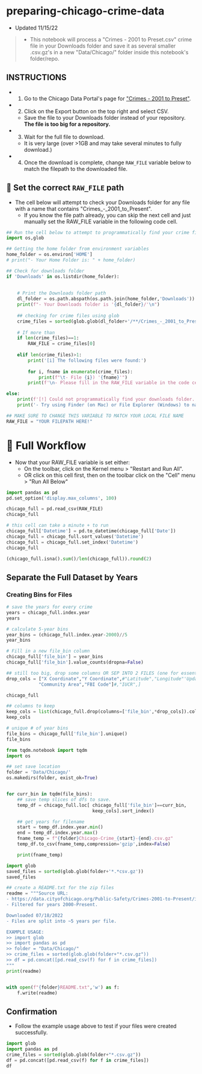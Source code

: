 # preparing-chicago-crime-data
 

- Updated 11/15/22

>- This notebook will process a "Crimes - 2001 to Preset.csv" crime file in your Downloads folder and save it as several smaller .csv.gz's in a new "Data/Chicago/" folder inside this notebook's folder/repo.

## INSTRUCTIONS

- 1) Go to the Chicago Data Portal's page for ["Crimes - 2001 to Preset"](https://data.cityofchicago.org/Public-Safety/Crimes-2001-to-Present/ijzp-q8t2).

- 2) Click on the Export button on the top right and select CSV. 
    - Save the file to your Downloads folder instead of your repository. **The file is too big for a repository.**
    
    
    
- 3) Wait for the full file to download. 
    - It is very large (over >1GB and may take several minutes to fully download.)
    
    
- 4) Once the download is complete, change `RAW_FILE` variable below to match the filepath to the downloaded file.

## 🚨 Set the correct `RAW_FILE` path

- The cell below will attempt to check your Downloads folder for any file with a name that contains "Crimes_-_2001_to_Present".
    - If you know the file path already, you can skip the next cell and just manually set the RAW_FILE variable in the following code cell.


```python
## Run the cell below to attempt to programmatically find your crime file
import os,glob

## Getting the home folder from environment variables
home_folder = os.environ['HOME']
# print("- Your Home Folder is: " + home_folder)

## Check for downloads folder
if 'Downloads' in os.listdir(home_folder):
    
    
    # Print the Downloads folder path
    dl_folder = os.path.abspath(os.path.join(home_folder,'Downloads'))
    print(f"- Your Downloads folder is '{dl_folder}/'\n")
    
    ## checking for crime files using glob
    crime_files = sorted(glob.glob(dl_folder+'/**/Crimes_-_2001_to_Present*',recursive=True))
    
    # If more than 
    if len(crime_files)==1:
        RAW_FILE = crime_files[0]
        
    elif len(crime_files)>1:
        print('[i] The following files were found:')
        
        for i, fname in enumerate(crime_files):
            print(f"\t- File {i}) '{fname}'")
        print(f'\n- Please fill in the RAW_FILE variable in the code cell below with the correct filepath.')

else:
    print(f'[!] Could not programmatically find your downloads folder.')
    print('- Try using Finder (on Mac) or File Explorer (Windows) to navigate to your Downloads folder.')

```


```python
## MAKE SURE TO CHANGE THIS VARIABLE TO MATCH YOUR LOCAL FILE NAME
RAW_FILE = "YOUR FILEPATH HERE!"
```

# 🔄 Full Workflow

- Now that your RAW_FILE variable is set either:
    - On the toolbar, click on the Kernel menu > "Restart and Run All".
    - OR click on this cell first, then on the toolbar click on the "Cell" menu > "Run All Below"


```python
import pandas as pd
pd.set_option('display.max_columns', 100)

chicago_full = pd.read_csv(RAW_FILE)
chicago_full
```


```python
# this cell can take a minute + to run
chicago_full['Datetime'] = pd.to_datetime(chicago_full['Date'])
chicago_full = chicago_full.sort_values('Datetime')
chicago_full = chicago_full.set_index('Datetime')
chicago_full
```


```python
(chicago_full.isna().sum()/len(chicago_full)).round(2)
```

## Separate the Full Dataset by Years

### Creating Bins for Files


```python
# save the years for every crime
years = chicago_full.index.year
years
```


```python
# calculate 5-year bins
year_bins = (chicago_full.index.year-2000)//5
year_bins
```


```python
# Fill in a new file_bin column
chicago_full['file_bin'] = year_bins
chicago_full['file_bin'].value_counts(dropna=False)
```


```python
## still too big, drop some columns OR SEP INTO 2 FILES (one for essential info, one for other)
drop_cols = ["X Coordinate","Y Coordinate",#"Latitude","Longitude"'Updated On',
            "Community Area","FBI Code"]#,"IUCR",]
```


```python
chicago_full
```


```python
## columns to keep
keep_cols = list(chicago_full.drop(columns=['file_bin',*drop_cols]).columns)
keep_cols
```


```python
# unique # of year bins
file_bins = chicago_full['file_bin'].unique()
file_bins
```


```python
from tqdm.notebook import tqdm
import os
```


```python
## set save location 
folder = 'Data/Chicago/'
os.makedirs(folder, exist_ok=True)


for curr_bin in tqdm(file_bins):
    ## save temp slices of dfs to save.
    temp_df = chicago_full.loc[ chicago_full['file_bin']==curr_bin,
                                keep_cols].sort_index()

    ## get years for filename
    start = temp_df.index.year.min()
    end = temp_df.index.year.max()
    fname_temp = f"{folder}Chicago-Crime_{start}-{end}.csv.gz"
    temp_df.to_csv(fname_temp,compression='gzip',index=False)

    print(fname_temp)
```


```python
import glob
saved_files = sorted(glob.glob(folder+'*.*csv.gz'))
saved_files
```


```python
## create a README.txt for the zip files
readme = """Source URL: 
- https://data.cityofchicago.org/Public-Safety/Crimes-2001-to-Present/ijzp-q8t2
- Filtered for years 2000-Present.

Downloaded 07/18/2022
- Files are split into ~5 years per file.

EXAMPLE USAGE:
>> import glob
>> import pandas as pd
>> folder = "Data/Chicago/"
>> crime_files = sorted(glob.glob(folder+"*.csv.gz"))
>> df = pd.concat([pd.read_csv(f) for f in crime_files])
"""
print(readme)


with open(f"{folder}README.txt",'w') as f:
    f.write(readme)
```

## Confirmation

- Follow the example usage above to test if your files were created successfully.


```python
import glob
import pandas as pd
crime_files = sorted(glob.glob(folder+"*.csv.gz"))
df = pd.concat([pd.read_csv(f) for f in crime_files])
df
```
